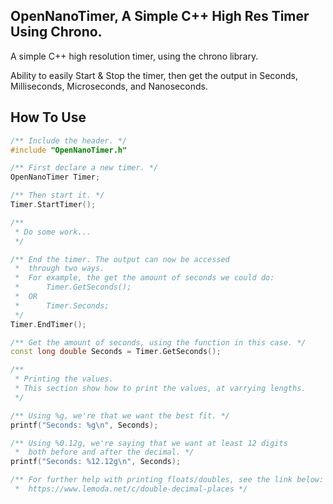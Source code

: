 ## OpenNanoTimer, A Simple C++ High Res Timer Using Chrono.
A simple C++ high resolution timer, using the chrono library.

Ability to easily Start & Stop the timer, then get the output in
Seconds, Milliseconds, Microseconds, and Nanoseconds.

## How To Use
```c++
/** Include the header. */
#include "OpenNanoTimer.h"

/** First declare a new timer. */
OpenNanoTimer Timer;

/** Then start it. */
Timer.StartTimer();

/**
 * Do some work...
 */

/** End the timer. The output can now be accessed
 *  through two ways.
 *  For example, the get the amount of seconds we could do:
 *      Timer.GetSeconds();
 *  OR
 *      Timer.Seconds;
 */
Timer.EndTimer();

/** Get the amount of seconds, using the function in this case. */
const long double Seconds = Timer.GetSeconds();

/**
 * Printing the values.
 * This section show how to print the values, at varrying lengths.
 */

/** Using %g, we're that we want the best fit. */
printf("Seconds: %g\n", Seconds);

/** Using %0.12g, we're saying that we want at least 12 digits
 *  both before and after the decimal. */
printf("Seconds: %12.12g\n", Seconds);

/** For further help with printing floats/doubles, see the link below:
 *  https://www.lemoda.net/c/double-decimal-places */
```
